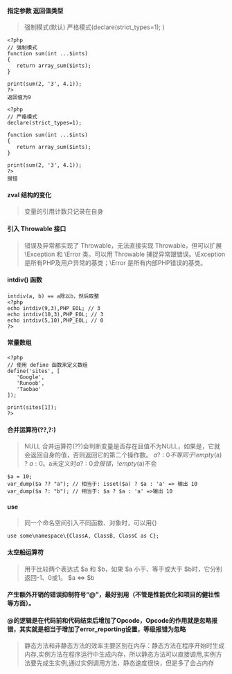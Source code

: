 #### 指定参数 返回值类型
> 强制模式(默认)
> 严格模式(declare(strict_types=1); )
```
<?php
// 强制模式
function sum(int ...$ints)
{
   return array_sum($ints);
}

print(sum(2, '3', 4.1));
?>
返回值为9
```
```
<?php
// 严格模式
declare(strict_types=1);

function sum(int ...$ints)
{
   return array_sum($ints);
}

print(sum(2, '3', 4.1));
?>
报错
```

#### zval 结构的变化
> 变量的引用计数只记录在自身

#### 引入 Throwable 接口
> 错误及异常都实现了 Throwable，无法直接实现 Throwable，但可以扩展 \Exception 和 \Error 类。可以用 Throwable 捕捉异常跟错误。\Exception 是所有PHP及用户异常的基类；\Error 是所有内部PHP错误的基类。

#### intdiv() 函数
```
intdiv(a, b) == a除以b，然后取整
<?php
echo intdiv(9,3),PHP_EOL; // 3
echo intdiv(10,3),PHP_EOL; // 3
echo intdiv(5,10),PHP_EOL; // 0
?>
```

#### 常量数组
```
<?php
// 使用 define 函数来定义数组
define('sites', [
   'Google',
   'Runoob',
   'Taobao'
]);

print(sites[1]);
?>
```

#### 合并运算符(??,?:)
> NULL 合并运算符(??)会判断变量是否存在且值不为NULL，如果是，它就会返回自身的值，否则返回它的第二个操作数。
> $a ?: 0不等同于 !empty($a) ? $a : 0。$a未定义时$a?:0会报错，!empty($a)不会
```
$a = 10;
var_dump($a ?? "a"); // 相当于: isset($a) ? $a : 'a' => 输出 10  
var_dump($a ?: "b"); // 相当于: $a ? $a : 'a' =>输出 10
```

#### use
> 同一个命名空间引入不同函数、对象时，可以用{}
```
use some\namespace\{ClassA, ClassB, ClassC as C};
```

#### 太空船运算符
> 用于比较两个表达式 $a 和 $b，如果 $a 小于、等于或大于 $b时，它分别返回-1、0或1。
> $a <=> $b


#### 产生额外开销的错误抑制符号“@”，最好别用（不管是性能优化和项目的健壮性等方面）。

#### @的逻辑是在代码前和代码结束后增加了Opcode，Opcode的作用就是忽略报错，其实就是相当于增加了error_reporting设置，等级报错为忽略

> 静态方法和非静态方法的效率主要区别在内存：静态方法在程序开始时生成内存,实例方法在程序运行中生成内存，所以静态方法可以直接调用,实例方法要先成生实例,通过实例调用方法，静态速度很快，但是多了会占内存